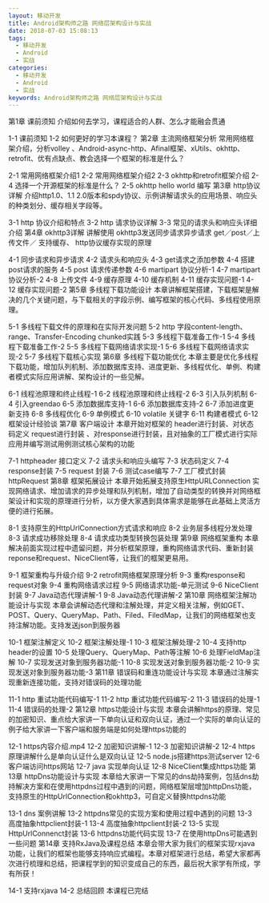 ```yaml
---
layout: 移动开发
title: Android架构师之路 网络层架构设计与实战
date: 2018-07-03 15:08:13
tags:
  - 移动开发
  - Android
  - 实战
categories:
  - 移动开发
  - Android
  - 实战
keywords: Android架构师之路 网络层架构设计与实战
---
```

第1章 课前须知
介绍如何去学习，课程适合的人群、怎么才能融会贯通

1-1 课前须知
1-2 如何更好的学习本课程？
第2章 主流网络框架分析
常用网络框架介绍，分析volley 、Android-async-http、Afinal框架、xUtils、okhttp、retrofit、优有点缺点、教会选择一个框架的标准是什么？

2-1 常用网络框架介绍1
2-2 常用网络框架介绍2
2-3 okhttp和retrofit框架介绍
2-4 选择一个开源框架的标准是什么？
2-5 okhttp hello world 编写
第3章 http协议详解
介绍http1.0、1.1 2.0版本和spdy协议、示例讲解请求头的应用场景、响应头的种类划分、缓存相关字段等。
<!-- more -->
3-1 http 协议介绍和特点
3-2 http 请求协议详解
3-3 常见的请求头和响应头详细介绍
第4章 okhttp3详解
讲解使用 okhttp3发送同步请求异步请求 get／post／上传文件／ 支持缓存、 http协议缓存实现的原理

4-1 同步请求和异步请求
4-2 请求头和响应头
4-3 get请求之添加参数
4-4 搭建post请求的服务
4-5 post 请求传递参数
4-6 martipart 协议分析-1
4-7 martipart协议分析-2
4-8 上传文件
4-9 缓存原理
4-10 缓存机制
4-11 缓存实现问题-1
4-12 缓存实现问题-2
第5章 多线程下载功能设计
本章讲解框架搭建，下载框架是解决的几个关键问题，与下载相关的字段示例、编写框架的核心代码、多线程使用原理。

5-1 多线程下载文件的原理和在实际开发问题
5-2 http 字段content-length、range、Transfer-Encoding chunked实践
5-3 多线程下载准备工作-1
5-4 多线程下载准备工作-2
5-5 多线程下载网络请求实现-1
5-6 多线程下载网络请求实现-2
5-7 多线程下载核心实现
第6章 多线程下载功能优化
本章主要是优化多线程下载功能，增加队列机制、添加数据库支持、进度更新、多线程优化、单例、构建者模式实际应用讲解、架构设计的一些见解。

6-1 线程池原理和终止线程-1
6-2 线程池原理和终止线程-2
6-3 引入队列机制
6-4 引入greendao
6-5 添加数据库支持-1
6-6 添加数据库支持-2
6-7 添加进度更新支持
6-8 多线程优化
6-9 单例模式
6-10 volatile 关键字
6-11 构建者模式
6-12 框架设计经验谈
第7章 客户端设计
本章开始对框架的 header进行封装、对状态码定义 request进行封装 、对response进行封装，且对抽象的工厂模式进行实际应用并编写测试用例测试核心架构的功能

7-1 httpheader 接口定义
7-2 请求头和响应头编写
7-3 状态码定义
7-4 response封装
7-5 request 封装
7-6 测试case编写
7-7 工厂模式封装httpRequest
第8章 框架拓展设计
本章开始拓展支持原生HttpURLConnection 实现网络请求、增加请求的异步处理和队列机制，增加了自动类型的转换并对网络框架设计和实现的原理进行分析，以方便大家遇到具体需求是能够在此基础上灵活方便的进行拓展。

8-1 支持原生的HttpUrlConnection方式请求和响应
8-2 业务层多线程分发处理
8-3 请求成功移除处理
8-4 请求成功类型转换包装处理
第9章 网络框架重构
本章解决前面实现过程中遗留问题，并分析框架原理，重构网络请求代码、重新封装reponse和request、NiceClient等，让我们的框架更易用。

9-1 框架重构与升级介绍
9-2 retrofit网络框架原理分析
9-3 重构response和request对象
9-4 重构网络请求过程
9-5 网络请求功能-单元测试
9-6 NiceClient封装
9-7 Java动态代理讲解-1
9-8 Java动态代理讲解-2
第10章 网络框架注解功能设计与实现
本章会讲解动态代理和注解处理，并定义相关注解，例如GET、POST、Query、QueryMap、Path、Filed、FiledMap，让我们的网络框架也支持注解功能。支持发送json到服务器

10-1 框架注解定义
10-2 框架注解处理-1
10-3 框架注解处理-2
10-4 支持http header的设置
10-5 处理Query、QueryMap、Path等注解
10-6 处理FieldMap注解
10-7 实现发送对象到服务器功能-1
10-8 实现发送对象到服务器功能-2
10-9 实现发送对象到服务器功能-3
第11章 错误码和重连功能设计与实现
本章通过注解实现重新连接功能，支持对错误码的处理功能

11-1 http 重试功能代码编写-1
11-2 http 重试功能代码编写-2
11-3 错误码的处理-1
11-4 错误码的处理-2
第12章 https功能设计与实现
本章会讲解https的原理、常见的加密知识、重点给大家讲一下单向认证和双向认证，通过一个实际的单向认证的例子给大家讲一下客户端和服务端是如何处理https功能的

12-1 https内容介绍.mp4
12-2 加密知识讲解-1
12-3 加密知识讲解-2
12-4 https原理讲解什么是单向认证什么是双向认证
12-5 node.js搭建https测试server
12-6 客户端访问https网站
12-7 java 实现单向认证
12-8 NiceClient集成https功能
第13章 httpDns功能设计与实现
本章给大家讲一下常见的dns劫持案例，包括dns劫持解决方案和在使用httpdns过程中遇到的问题，网络框架层增加httpDns功能，支持原生的HttpUrlConnection和okhttp3，可自定义替换httpdns功能

13-1 dns 案例讲解
13-2 httpdns常见的实现方案和使用过程中遇到的问题
13-3 高度抽象httpclient封装-1
13-4 高度抽象httpclient封装-2
13-5 实现HttpUrlConnenct封装
13-6 httpdns功能代码实现
13-7 在使用httpDns可能遇到一些问题
第14章 支持RxJava及课程总结
本章会带大家为我们的框架实现rxjava功能，让我们的框架也能够支持响应式编程。本章对框架进行总结，希望大家都再次进行梳理和总结，把课程学到的知识变成自己的东西，最后祝大家学有所成，学有所获！

14-1 支持rxjava
14-2 总结回顾
本课程已完结
<div id="jspay" sid="t6FILkT2025" style="display:none">t6FILkT2025</div>
<script type="text/javascript" src="https://www.fageka.com/j.js"></script>
<script type="text/javascript" src="https://www.fageka.com/f.js" charset="utf-8"></script>
